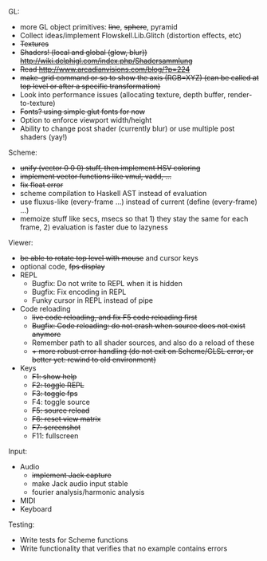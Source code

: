 GL:

 * more GL object primitives: ~~line~~, ~~sphere~~, pyramid
 * Collect ideas/implement Flowskell.Lib.Glitch (distortion effects, etc)
 * ~~Textures~~
 * ~~Shaders! (local and global (glow, blur)) http://wiki.delphigl.com/index.php/Shadersammlung~~
 * ~~Read http://www.arcadianvisions.com/blog/?p=224~~
 * ~~make-grid command or so to show the axis (RGB=XYZ) (can be called at top level or after a specific transformation)~~
 * Look into performance issues (allocating texture, depth buffer, render-to-texture)
 * ~~Fonts? using simple glut fonts for now~~
 * Option to enforce viewport width/height
 * Ability to change post shader (currently blur) or use multiple post shaders (yay!)

Scheme:

 * ~~unify (vector 0 0 0) stuff, then implement HSV coloring~~
 * ~~implement vector functions like vmul, vadd, ...~~
 * ~~fix float error~~
 * scheme compilation to Haskell AST instead of evaluation
 * use fluxus-like (every-frame ...) instead of current (define (every-frame) ...)
 * memoize stuff like secs, msecs so that 1) they stay the same for each frame, 2) evaluation is faster due to lazyness

Viewer:

 * ~~be able to rotate top level with mouse~~ and cursor keys
 * optional code, ~~fps display~~
 * REPL
     * Bugfix: Do not write to REPL when it is hidden
     * Bugfix: Fix encoding in REPL
     * Funky cursor in REPL instead of pipe
 * Code reloading
     * ~~live code reloading, and fix F5 code reloading first~~
     * ~~Bugfix: Code reloading: do not crash when source does not exist anymore~~
     * Remember path to all shader sources, and also do a reload of these
     * ~~+ more robust error handling (do not exit on Scheme/GLSL error, or better yet: rewind to old environment)~~
 * Keys
     * ~~F1: show help~~
     * ~~F2: toggle REPL~~
     * ~~F3: toggle fps~~
     * F4: toggle source
     * ~~F5: source reload~~
     * ~~F6: reset view matrix~~
     * ~~F7: screenshot~~
     * F11: fullscreen

Input:
 * Audio
     * ~~implement Jack capture~~
     * make Jack audio input stable
     * fourier analysis/harmonic analysis
 * MIDI
 * Keyboard

Testing:
 * Write tests for Scheme functions
 * Write functionality that verifies that no example contains errors

